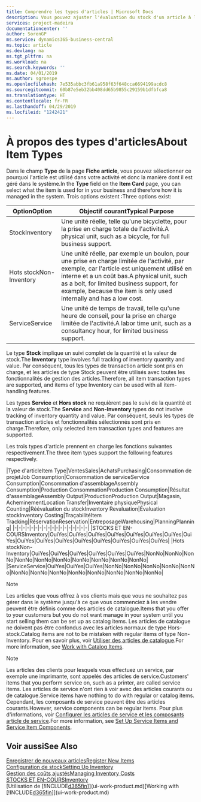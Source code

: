 ```yaml
---
title: Comprendre les types d'articles | Microsoft Docs
description: Vous pouvez ajuster l'évaluation du stock d'un article à l'aide des méthodes FIFO ou d'évaluation stock moyen, par exemple, lorsque les coûts article sont modifiés pour des motifs autres que les transactions.
services: project-madeira
documentationcenter: ''
author: SorenGP
ms.service: dynamics365-business-central
ms.topic: article
ms.devlang: na
ms.tgt_pltfrm: na
ms.workload: na
ms.search.keywords: ''
ms.date: 04/01/2019
ms.author: sgroespe
ms.openlocfilehash: 7e535abbc3fb61a958f63f648cca6694199acdc8
ms.sourcegitcommit: 60b87e5eb32bb408dd65b9855c29159b1dfbfca8
ms.translationtype: HT
ms.contentlocale: fr-FR
ms.lasthandoff: 04/29/2019
ms.locfileid: "1242421"
---
```

# <a name="about-item-types"></a><span data-ttu-id="ea305-103">À propos des types d'articles</span><span class="sxs-lookup"><span data-stu-id="ea305-103">About Item Types</span></span>
<span data-ttu-id="ea305-104">Dans le champ **Type** de la page **Fiche article**, vous pouvez sélectionner ce pourquoi l'article est utilisé dans votre activité et donc la manière dont il est géré dans le système.</span><span class="sxs-lookup"><span data-stu-id="ea305-104">In the **Type** field on the **Item Card** page, you can select what the item is used for in your business and therefore how it is managed in the system.</span></span> <span data-ttu-id="ea305-105">Trois options existent :</span><span class="sxs-lookup"><span data-stu-id="ea305-105">Three options exist:</span></span>

|<span data-ttu-id="ea305-106">Option</span><span class="sxs-lookup"><span data-stu-id="ea305-106">Option</span></span>|<span data-ttu-id="ea305-107">Objectif courant</span><span class="sxs-lookup"><span data-stu-id="ea305-107">Typical Purpose</span></span>|
|------|-----------|
|<span data-ttu-id="ea305-108">Stock</span><span class="sxs-lookup"><span data-stu-id="ea305-108">Inventory</span></span>|<span data-ttu-id="ea305-109">Une unité réelle, telle qu'une bicyclette, pour la prise en charge totale de l'activité.</span><span class="sxs-lookup"><span data-stu-id="ea305-109">A physical unit, such as a bicycle, for full business support.</span></span>|
|<span data-ttu-id="ea305-110">Hots stock</span><span class="sxs-lookup"><span data-stu-id="ea305-110">Non-Inventory</span></span>|<span data-ttu-id="ea305-111">Une unité réelle, par exemple un boulon, pour une prise en charge limitée de l'activité, par exemple, car l'article est uniquement utilisé en interne et a un coût bas.</span><span class="sxs-lookup"><span data-stu-id="ea305-111">A physical unit, such as a bolt, for limited business support, for example, because the item is only used internally and has a low cost.</span></span>|
|<span data-ttu-id="ea305-112">Service</span><span class="sxs-lookup"><span data-stu-id="ea305-112">Service</span></span>|<span data-ttu-id="ea305-113">Une unité de temps de travail, telle qu'une heure de conseil, pour la prise en charge limitée de l'activité.</span><span class="sxs-lookup"><span data-stu-id="ea305-113">A labor time unit, such as a consultancy hour, for limited business support.</span></span>|

<span data-ttu-id="ea305-114">Le type **Stock** implique un suivi complet de la quantité et la valeur de stock.</span><span class="sxs-lookup"><span data-stu-id="ea305-114">The **Inventory** type involves full tracking of inventory quantity and value.</span></span> <span data-ttu-id="ea305-115">Par conséquent, tous les types de transaction article sont pris en charge, et les articles de type Stock peuvent être utilisés avec toutes les fonctionnalités de gestion des articles.</span><span class="sxs-lookup"><span data-stu-id="ea305-115">Therefore, all item transaction types are supported, and items of type Inventory can be used with all item-handling features.</span></span>

<span data-ttu-id="ea305-116">Les types **Service** et **Hors stock** ne requièrent pas le suivi de la quantité et la valeur de stock.</span><span class="sxs-lookup"><span data-stu-id="ea305-116">The **Service** and **Non-Inventory** types do not involve tracking of inventory quantity and value.</span></span> <span data-ttu-id="ea305-117">Par conséquent, seuls les types de transaction articles et fonctionnalités sélectionnés sont pris en charge.</span><span class="sxs-lookup"><span data-stu-id="ea305-117">Therefore, only selected item transaction types and features are supported.</span></span>

<span data-ttu-id="ea305-118">Les trois types d'article prennent en charge les fonctions suivantes respectivement.</span><span class="sxs-lookup"><span data-stu-id="ea305-118">The three item types support the following features respectively.</span></span>

|<span data-ttu-id="ea305-119">Type d'article</span><span class="sxs-lookup"><span data-stu-id="ea305-119">Item Type</span></span>|<span data-ttu-id="ea305-120">Ventes</span><span class="sxs-lookup"><span data-stu-id="ea305-120">Sales</span></span>|<span data-ttu-id="ea305-121">Achats</span><span class="sxs-lookup"><span data-stu-id="ea305-121">Purchasing</span></span>|<span data-ttu-id="ea305-122">Consommation de projet</span><span class="sxs-lookup"><span data-stu-id="ea305-122">Job Consumption</span></span>|<span data-ttu-id="ea305-123">Consommation de service</span><span class="sxs-lookup"><span data-stu-id="ea305-123">Service Consumption</span></span>|<span data-ttu-id="ea305-124">Consommation d'assemblage</span><span class="sxs-lookup"><span data-stu-id="ea305-124">Assembly Consumption</span></span>|<span data-ttu-id="ea305-125">Production Consommation</span><span class="sxs-lookup"><span data-stu-id="ea305-125">Production Consumption</span></span>|<span data-ttu-id="ea305-126">Résultat d'assemblage</span><span class="sxs-lookup"><span data-stu-id="ea305-126">Assembly Output</span></span>|<span data-ttu-id="ea305-127">Production</span><span class="sxs-lookup"><span data-stu-id="ea305-127">Production Output</span></span>|<span data-ttu-id="ea305-128">Magasin, Acheminement</span><span class="sxs-lookup"><span data-stu-id="ea305-128">Location Transfer</span></span>|<span data-ttu-id="ea305-129">Inventaire physique</span><span class="sxs-lookup"><span data-stu-id="ea305-129">Physical Counting</span></span>|<span data-ttu-id="ea305-130">Réévaluation du stock</span><span class="sxs-lookup"><span data-stu-id="ea305-130">Inventory Revaluation</span></span>|<span data-ttu-id="ea305-131">Évaluation stock</span><span class="sxs-lookup"><span data-stu-id="ea305-131">Inventory Costing</span></span>|<span data-ttu-id="ea305-132">Traçabilité</span><span class="sxs-lookup"><span data-stu-id="ea305-132">Item Tracking</span></span>|<span data-ttu-id="ea305-133">Réservation</span><span class="sxs-lookup"><span data-stu-id="ea305-133">Reservation</span></span>|<span data-ttu-id="ea305-134">Entreposage</span><span class="sxs-lookup"><span data-stu-id="ea305-134">Warehousing</span></span>|<span data-ttu-id="ea305-135">Planning</span><span class="sxs-lookup"><span data-stu-id="ea305-135">Planning</span></span>|
|-|-|-|-|-|-|-|-|-|-|-|-|-|-|-|-|-|-|
|<span data-ttu-id="ea305-136">STOCKS ET EN-COURS</span><span class="sxs-lookup"><span data-stu-id="ea305-136">Inventory</span></span>|<span data-ttu-id="ea305-137">Oui</span><span class="sxs-lookup"><span data-stu-id="ea305-137">Yes</span></span>|<span data-ttu-id="ea305-138">Oui</span><span class="sxs-lookup"><span data-stu-id="ea305-138">Yes</span></span>|<span data-ttu-id="ea305-139">Oui</span><span class="sxs-lookup"><span data-stu-id="ea305-139">Yes</span></span>|<span data-ttu-id="ea305-140">Oui</span><span class="sxs-lookup"><span data-stu-id="ea305-140">Yes</span></span>|<span data-ttu-id="ea305-141">Oui</span><span class="sxs-lookup"><span data-stu-id="ea305-141">Yes</span></span>|<span data-ttu-id="ea305-142">Oui</span><span class="sxs-lookup"><span data-stu-id="ea305-142">Yes</span></span>|<span data-ttu-id="ea305-143">Oui</span><span class="sxs-lookup"><span data-stu-id="ea305-143">Yes</span></span>|<span data-ttu-id="ea305-144">Oui</span><span class="sxs-lookup"><span data-stu-id="ea305-144">Yes</span></span>|<span data-ttu-id="ea305-145">Oui</span><span class="sxs-lookup"><span data-stu-id="ea305-145">Yes</span></span>|<span data-ttu-id="ea305-146">Oui</span><span class="sxs-lookup"><span data-stu-id="ea305-146">Yes</span></span>|<span data-ttu-id="ea305-147">Oui</span><span class="sxs-lookup"><span data-stu-id="ea305-147">Yes</span></span>|<span data-ttu-id="ea305-148">Oui</span><span class="sxs-lookup"><span data-stu-id="ea305-148">Yes</span></span>|<span data-ttu-id="ea305-149">Oui</span><span class="sxs-lookup"><span data-stu-id="ea305-149">Yes</span></span>|<span data-ttu-id="ea305-150">Oui</span><span class="sxs-lookup"><span data-stu-id="ea305-150">Yes</span></span>|<span data-ttu-id="ea305-151">Oui</span><span class="sxs-lookup"><span data-stu-id="ea305-151">Yes</span></span>|<span data-ttu-id="ea305-152">Oui</span><span class="sxs-lookup"><span data-stu-id="ea305-152">Yes</span></span>|
|<span data-ttu-id="ea305-153">Hots stock</span><span class="sxs-lookup"><span data-stu-id="ea305-153">Non-Inventory</span></span>|<span data-ttu-id="ea305-154">Oui</span><span class="sxs-lookup"><span data-stu-id="ea305-154">Yes</span></span>|<span data-ttu-id="ea305-155">Oui</span><span class="sxs-lookup"><span data-stu-id="ea305-155">Yes</span></span>|<span data-ttu-id="ea305-156">Oui</span><span class="sxs-lookup"><span data-stu-id="ea305-156">Yes</span></span>|<span data-ttu-id="ea305-157">Oui</span><span class="sxs-lookup"><span data-stu-id="ea305-157">Yes</span></span>|<span data-ttu-id="ea305-158">Oui</span><span class="sxs-lookup"><span data-stu-id="ea305-158">Yes</span></span>|<span data-ttu-id="ea305-159">Oui</span><span class="sxs-lookup"><span data-stu-id="ea305-159">Yes</span></span>|<span data-ttu-id="ea305-160">Non</span><span class="sxs-lookup"><span data-stu-id="ea305-160">No</span></span>|<span data-ttu-id="ea305-161">Non</span><span class="sxs-lookup"><span data-stu-id="ea305-161">No</span></span>|<span data-ttu-id="ea305-162">Non</span><span class="sxs-lookup"><span data-stu-id="ea305-162">No</span></span>|<span data-ttu-id="ea305-163">Non</span><span class="sxs-lookup"><span data-stu-id="ea305-163">No</span></span>|<span data-ttu-id="ea305-164">Non</span><span class="sxs-lookup"><span data-stu-id="ea305-164">No</span></span>|<span data-ttu-id="ea305-165">Non</span><span class="sxs-lookup"><span data-stu-id="ea305-165">No</span></span>|<span data-ttu-id="ea305-166">Non</span><span class="sxs-lookup"><span data-stu-id="ea305-166">No</span></span>|<span data-ttu-id="ea305-167">Non</span><span class="sxs-lookup"><span data-stu-id="ea305-167">No</span></span>|<span data-ttu-id="ea305-168">Non</span><span class="sxs-lookup"><span data-stu-id="ea305-168">No</span></span>|<span data-ttu-id="ea305-169">Non</span><span class="sxs-lookup"><span data-stu-id="ea305-169">No</span></span>|
|<span data-ttu-id="ea305-170">Service</span><span class="sxs-lookup"><span data-stu-id="ea305-170">Service</span></span>|<span data-ttu-id="ea305-171">Oui</span><span class="sxs-lookup"><span data-stu-id="ea305-171">Yes</span></span>|<span data-ttu-id="ea305-172">Oui</span><span class="sxs-lookup"><span data-stu-id="ea305-172">Yes</span></span>|<span data-ttu-id="ea305-173">Oui</span><span class="sxs-lookup"><span data-stu-id="ea305-173">Yes</span></span>|<span data-ttu-id="ea305-174">Non</span><span class="sxs-lookup"><span data-stu-id="ea305-174">No</span></span>|<span data-ttu-id="ea305-175">Non</span><span class="sxs-lookup"><span data-stu-id="ea305-175">No</span></span>|<span data-ttu-id="ea305-176">Non</span><span class="sxs-lookup"><span data-stu-id="ea305-176">No</span></span>|<span data-ttu-id="ea305-177">Non</span><span class="sxs-lookup"><span data-stu-id="ea305-177">No</span></span>|<span data-ttu-id="ea305-178">Non</span><span class="sxs-lookup"><span data-stu-id="ea305-178">No</span></span>|<span data-ttu-id="ea305-179">Non</span><span class="sxs-lookup"><span data-stu-id="ea305-179">No</span></span>|<span data-ttu-id="ea305-180">Non</span><span class="sxs-lookup"><span data-stu-id="ea305-180">No</span></span>|<span data-ttu-id="ea305-181">Non</span><span class="sxs-lookup"><span data-stu-id="ea305-181">No</span></span>|<span data-ttu-id="ea305-182">Non</span><span class="sxs-lookup"><span data-stu-id="ea305-182">No</span></span>|<span data-ttu-id="ea305-183">Non</span><span class="sxs-lookup"><span data-stu-id="ea305-183">No</span></span>|<span data-ttu-id="ea305-184">Non</span><span class="sxs-lookup"><span data-stu-id="ea305-184">No</span></span>|<span data-ttu-id="ea305-185">Non</span><span class="sxs-lookup"><span data-stu-id="ea305-185">No</span></span>|<span data-ttu-id="ea305-186">Non</span><span class="sxs-lookup"><span data-stu-id="ea305-186">No</span></span>|

> [!NOTE]
> <span data-ttu-id="ea305-187">Les articles que vous offrez à vos clients mais que vous ne souhaitez pas gérer dans le système jusqu'à ce que vous commenciez à les vendre peuvent être définis comme des articles de catalogue.</span><span class="sxs-lookup"><span data-stu-id="ea305-187">Items that you offer to your customers but you do not want manage in your system until you start selling them can be set up as catalog items.</span></span> <span data-ttu-id="ea305-188">Les articles de catalogue ne doivent pas être confondus avec les articles normaux de type Hors-stock.</span><span class="sxs-lookup"><span data-stu-id="ea305-188">Catalog items are not to be mistaken with regular items of type Non-Inventory.</span></span> <span data-ttu-id="ea305-189">Pour en savoir plus, voir [Utiliser des articles de catalogue](inventory-how-work-nonstock-items.md).</span><span class="sxs-lookup"><span data-stu-id="ea305-189">For more information, see [Work with Catalog Items](inventory-how-work-nonstock-items.md).</span></span>

> [!NOTE]
> <span data-ttu-id="ea305-190">Les articles des clients pour lesquels vous effectuez un service, par exemple une imprimante, sont appelés des articles de service.</span><span class="sxs-lookup"><span data-stu-id="ea305-190">Customers' items that you perform service on, such as a printer, are called service items.</span></span> <span data-ttu-id="ea305-191">Les articles de service n'ont rien à voir avec des articles courants ou de catalogue.</span><span class="sxs-lookup"><span data-stu-id="ea305-191">Service items have nothing to do with regular or catalog items.</span></span> <span data-ttu-id="ea305-192">Cependant, les composants de service peuvent être des articles courants.</span><span class="sxs-lookup"><span data-stu-id="ea305-192">However, service components can be regular items.</span></span> <span data-ttu-id="ea305-193">Pour plus d'informations, voir [Configurer les articles de service et les composants article de service](service-how-setup-service-items.md).</span><span class="sxs-lookup"><span data-stu-id="ea305-193">For more information, see [Set Up Service Items and Service Item Components](service-how-setup-service-items.md).</span></span>

## <a name="see-also"></a><span data-ttu-id="ea305-194">Voir aussi</span><span class="sxs-lookup"><span data-stu-id="ea305-194">See Also</span></span>
[<span data-ttu-id="ea305-195">Enregistrer de nouveaux articles</span><span class="sxs-lookup"><span data-stu-id="ea305-195">Register New Items</span></span>](inventory-how-register-new-items.md)  
[<span data-ttu-id="ea305-196">Configuration de stock</span><span class="sxs-lookup"><span data-stu-id="ea305-196">Setting Up Inventory</span></span>](inventory-setup-inventory.md)  
[<span data-ttu-id="ea305-197">Gestion des coûts ajustés</span><span class="sxs-lookup"><span data-stu-id="ea305-197">Managing Inventory Costs</span></span>](finance-manage-inventory-costs.md)  
[<span data-ttu-id="ea305-198">STOCKS ET EN-COURS</span><span class="sxs-lookup"><span data-stu-id="ea305-198">Inventory</span></span>](inventory-manage-inventory.md)  
<span data-ttu-id="ea305-199">[Utilisation de [!INCLUDE[d365fin](includes/d365fin_md.md)]](ui-work-product.md)</span><span class="sxs-lookup"><span data-stu-id="ea305-199">[Working with [!INCLUDE[d365fin](includes/d365fin_md.md)]](ui-work-product.md)</span></span>
